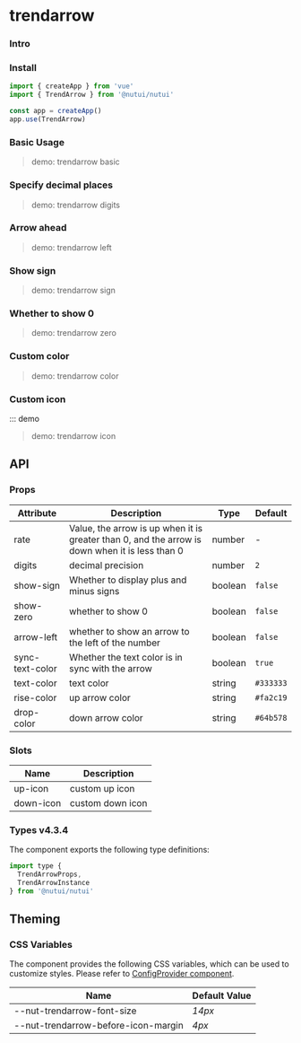 # trendarrow

### Intro

### Install

```js
import { createApp } from 'vue'
import { TrendArrow } from '@nutui/nutui'

const app = createApp()
app.use(TrendArrow)
```

### Basic Usage

> demo: trendarrow basic

### Specify decimal places

> demo: trendarrow digits

### Arrow ahead

> demo: trendarrow left

### Show sign

> demo: trendarrow sign

### Whether to show 0

> demo: trendarrow zero

### Custom color

> demo: trendarrow color

### Custom icon

::: demo

> demo: trendarrow icon

## API

### Props

| Attribute | Description | Type | Default |
| --- | --- | --- | --- |
| rate | Value, the arrow is up when it is greater than 0, and the arrow is down when it is less than 0 | number | - |
| digits | decimal precision | number | `2` |
| show-sign | Whether to display plus and minus signs | boolean | `false` |
| show-zero | whether to show 0 | boolean | `false` |
| arrow-left | whether to show an arrow to the left of the number | boolean | `false` |
| sync-text-color | Whether the text color is in sync with the arrow | boolean | `true` |
| text-color | text color | string | `#333333` |
| rise-color | up arrow color | string | `#fa2c19` |
| drop-color | down arrow color | string | `#64b578` |

### Slots

| Name | Description |
| --- | --- |
| up-icon | custom up icon |
| down-icon | custom down icon |

### Types v4.3.4

The component exports the following type definitions:

```js
import type {
  TrendArrowProps,
  TrendArrowInstance
} from '@nutui/nutui'
```

## Theming

### CSS Variables

The component provides the following CSS variables, which can be used to customize styles. Please refer to [ConfigProvider component](#/en-US/component/configprovider).

| Name | Default Value |
| --- | --- |
| --nut-trendarrow-font-size | _14px_ |
| --nut-trendarrow-before-icon-margin | _4px_ |
